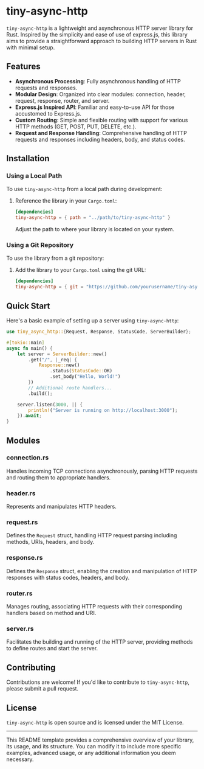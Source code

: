 # tiny-async-http

`tiny-async-http` is a lightweight and asynchronous HTTP server library for Rust. Inspired by the simplicity and ease of use of express.js, this library aims to provide a straightforward approach to building HTTP servers in Rust with minimal setup.

## Features

- **Asynchronous Processing**: Fully asynchronous handling of HTTP requests and responses.
- **Modular Design**: Organized into clear modules: connection, header, request, response, router, and server.
- **Express.js Inspired API**: Familiar and easy-to-use API for those accustomed to Express.js.
- **Custom Routing**: Simple and flexible routing with support for various HTTP methods (GET, POST, PUT, DELETE, etc.).
- **Request and Response Handling**: Comprehensive handling of HTTP requests and responses including headers, body, and status codes.

## Installation

### Using a Local Path

To use `tiny-async-http` from a local path during development:

1. Reference the library in your `Cargo.toml`:

    ```toml
    [dependencies]
    tiny-async-http = { path = "../path/to/tiny-async-http" }
    ```

    Adjust the path to where your library is located on your system.

### Using a Git Repository

To use the library from a git repository:

1. Add the library to your `Cargo.toml` using the git URL:

    ```toml
    [dependencies]
    tiny-async-http = { git = "https://github.com/yourusername/tiny-async-http.git" }
    ```

## Quick Start

Here's a basic example of setting up a server using `tiny-async-http`:

```rust
use tiny_async_http::{Request, Response, StatusCode, ServerBuilder};

#[tokio::main]
async fn main() {
    let server = ServerBuilder::new()
        .get("/", |_req| {
            Response::new()
                .status(StatusCode::OK)
                .set_body("Hello, World!")
        })
        // Additional route handlers...
        .build();

    server.listen(3000, || {
        println!("Server is running on http://localhost:3000");
    }).await;
}
```

## Modules

### connection.rs
Handles incoming TCP connections asynchronously, parsing HTTP requests and routing them to appropriate handlers.

### header.rs
Represents and manipulates HTTP headers.

### request.rs
Defines the `Request` struct, handling HTTP request parsing including methods, URIs, headers, and body.

### response.rs
Defines the `Response` struct, enabling the creation and manipulation of HTTP responses with status codes, headers, and body.

### router.rs
Manages routing, associating HTTP requests with their corresponding handlers based on method and URI.

### server.rs
Facilitates the building and running of the HTTP server, providing methods to define routes and start the server.

## Contributing

Contributions are welcome! If you'd like to contribute to `tiny-async-http`, please submit a pull request.

## License

`tiny-async-http` is open source and is licensed under the MIT License.

---

This README template provides a comprehensive overview of your library, its usage, and its structure. You can modify it to include more specific examples, advanced usage, or any additional information you deem necessary.